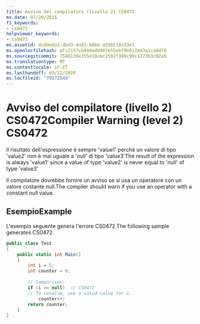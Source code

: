 ```yaml
---
title: Avviso del compilatore (livello 2) CS0472
ms.date: 07/20/2015
f1_keywords:
- cs0472
helpviewer_keywords:
- cs0472
ms.assetid: dc80e0a3-dbd3-4a81-b8bb-a59b510cd3e1
ms.openlocfilehash: afc2157cb894adb907e55ebf9b512443a1ca0d70
ms.sourcegitcommit: 7588136e355e10cbc2582f389c90c127363c02a5
ms.translationtype: MT
ms.contentlocale: it-IT
ms.lasthandoff: 03/12/2020
ms.locfileid: "79172549"
---
```

# <a name="compiler-warning-level-2-cs0472"></a><span data-ttu-id="25150-102">Avviso del compilatore (livello 2) CS0472</span><span class="sxs-lookup"><span data-stu-id="25150-102">Compiler Warning (level 2) CS0472</span></span>
<span data-ttu-id="25150-103">Il risultato dell'espressione è sempre 'value1' perché un valore di tipo 'value2' non è mai uguale a 'null' di tipo 'value3'</span><span class="sxs-lookup"><span data-stu-id="25150-103">The result of the expression is always 'value1' since a value of type 'value2' is never equal to 'null' of type 'value3'</span></span>  
  
 <span data-ttu-id="25150-104">Il compilatore dovrebbe fornire un avviso se si usa un operatore con un valore costante null.</span><span class="sxs-lookup"><span data-stu-id="25150-104">The compiler should warn if you use an operator with a constant null value.</span></span>  
  
## <a name="example"></a><span data-ttu-id="25150-105">Esempio</span><span class="sxs-lookup"><span data-stu-id="25150-105">Example</span></span>  
 <span data-ttu-id="25150-106">L'esempio seguente genera l'errore CS0472.</span><span class="sxs-lookup"><span data-stu-id="25150-106">The following sample generates CS0472.</span></span>  
  
```csharp  
public class Test  
{  
    public static int Main()  
    {  
        int i = 5;  
        int counter = 0;  
  
        // Comparison:  
        if (i == null)  // CS0472  
        // To resolve, use a valid value for i.  
            counter++;
        return counter;  
    }  
}  
```
